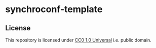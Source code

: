 # synchroconf-template

## License

This repository is licensed under [CC0 1.0 Universal](./LICENSE.txt) i.e. public domain.
